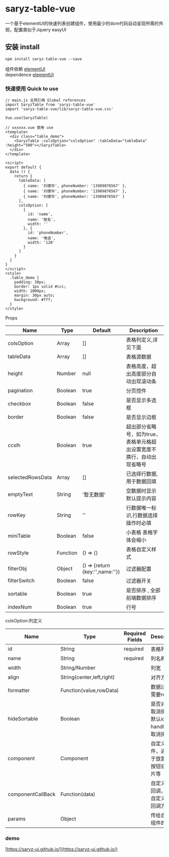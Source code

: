 # saryz-table-vue
一个基于elementUI的快速列表创建组件，使用最少的dom代码自动呈现所需的外观，配置类似于Jquery easyUI
## 安装 install
```
npm install saryz-table-vue --save
```

组件依赖 [elementUI](https://element.eleme.io/#/zh-CN)  
dependence [elementUI](https://element.eleme.io/#/zh-CN)
### 快速使用 Quick to use
```
// main.js 全局引用 Global references
import SaryzTable from 'saryz-table-vue'
import 'saryz-table-vue/lib/saryz-table-vue.css'

Vue.use(SaryzTable)
```
```
// xxxxxx.vue 使用 use
<template>
  <div class="table_demo">
    <SaryzTable :colsOption="colsOption" :tableData="tableData" :height="500"></SaryzTable>
  </div>
</template>

<script>
export default {
  data () {
    return {
      tableData: [
        { name: '刘德华', phoneNumber: '13989876567' },
        { name: '刘德华', phoneNumber: '13989876567' },
        { name: '刘德华', phoneNumber: '13989876567' }
      ],
      colsOption: [
        {
          id: 'name',
          name: '姓名',
          width: ''
        }, {
          id: 'phoneNumber',
          name: '电话',
          width: '120'
        }
      ]
    }
  }
}
</script>
<style>
  .table_demo {
    padding: 30px;
    border: 1px solid #ccc;
    width: 1000px;
    margin: 30px auto;
    background: #fff;
  }
</style>
```
Props  

|  Name   | Type  |  Default   | Description  |
|  ----  | ----  |  ----  | ----  |
| colsOption  | Array | []  | 表格列定义,详见下面 |
| tableData  | Array | []  | 表格源数据 |
| height  | Number | null  | 表格高度，超出高度部分自动出现滚动条 |
| pagination  | Boolean | true  | 分页控件 |
| checkbox  | Boolean | false  | 是否显示多选框 |
| border  | Boolean | false  | 是否显示边框 |
| ccslh  | Boolean | true  | 超出部分省略号，如为true，表格单元格超出设置宽度不换行，自动出现省略号 |
| selectedRowsData  | Array | []  | 已选择行数据,用于数据回填 |
| emptyText  | String | '暂无数据'  | 空数据时显示默认提示内容 |
| rowKey  | String | ''  | 行数据唯一标识,行数据选择操作时必填 |
| miniTable  | Boolean | false  | 小表格 表格字体会缩小 |
| rowStyle  | Function | () => {}  | 表格自定义样式 |
| filterObj  | Object | () => {return {key:'',name:''}}  | 过滤器配置 |
| filterSwitch  | Boolean | false  | 过滤器开关 |
| sortable  | Boolean | true  | 是否排序 , 全部前端数据排序 |
| indexNum  | Boolean | true  | 行号 |
colsOption:列定义  

|  Name   | Type  |  Required Fields   | Description  |
|  ----  | ----  |  ----  | ----  |
| id  | String | required  | 表格列定义 |
| name  | String | required  | 列名称 |
| width  | String/Number |   | 列宽 |
| align  | String(center,left,right) |   | 对齐方式 |
| formatter  | Function(value,rowData) |   | 数据过滤，需要return |
| hideSortable  | Boolean |   | 是否对该列取消排序，默认id为handle自动取消排序 |
| component  | Component |   | 自定义组件，通常用于放置通用按钮或者图片等 |
| componentCallBack  | Function(data) |   | 自定义组件回调，接收自定义组件回调方法 |
| params  | Object |   | 传给自定义组件的参数 |

### demo
[https://saryz-ui.github.io/](https://saryz-ui.github.io/)

